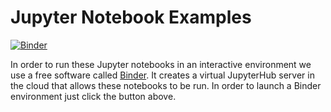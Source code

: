 # Jupyter Notebook Examples
[![Binder](https://mybinder.org/badge_logo.svg)](https://mybinder.org/v2/gh/UncertainQubit/binder/master)

In order to run these Jupyter notebooks in an interactive environment we use a free software called [Binder](https://mybinder.readthedocs.io/en/latest/index.html). It creates a virtual JupyterHub server in the cloud that allows these notebooks to be run. In order to launch a Binder environment just click the button above.
